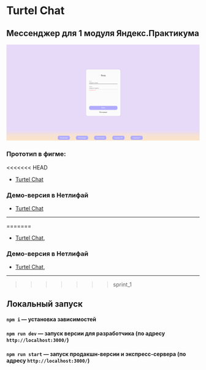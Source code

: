 # Turtel Chat

## Мессенджер для 1 модуля Яндекс.Практикума

![preview.png](https://github.com/DieReiterin/middle.messenger.praktikum.yandex/blob/deploy/static/images/preview.png)

### **Прототип в фигме:**
<<<<<<< HEAD
- [Turtel Chat](https://www.figma.com/proto/7mFfupXYkX3Iy9iZ4iNnm1/TURTEL-CHAT?node-id=0-1&t=rD8v5FVHA5vzu38k-1)

### Демо-версия в Нетлифай
- [Turtel Chat](https://turtel-chat.netlify.app/)
----------
=======

-   [Turtel Chat](https://www.figma.com/proto/7mFfupXYkX3Iy9iZ4iNnm1/TURTEL-CHAT?node-id=0-1&t=rD8v5FVHA5vzu38k-1),

### Демо-версия в Нетлифай

-   [Turtel Chat](https://turtel-chat.netlify.app/),

---
>>>>>>> sprint_1

## Локальный запуск

#### `npm i` — установка зависимостей

#### `npm run dev` — запуск версии для разработчика (по адресу `http://localhost:3000/`)

#### `npm run start` — запуск продакшн-версии и экспресс-сервера (по адресу `http://localhost:3000/`)
